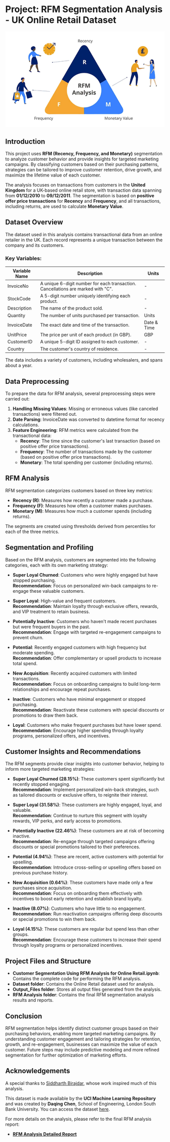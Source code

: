 # Project: RFM Segmentation Analysis - UK Online Retail Dataset

![RFM Segmentation Image](./Temp_Photos/RFM_Image.PNG)

## Introduction

This project uses **RFM (Recency, Frequency, and Monetary)** segmentation to analyze customer behavior and provide insights for targeted marketing campaigns. By classifying customers based on their purchasing patterns, strategies can be tailored to improve customer retention, drive growth, and maximize the lifetime value of each customer.

The analysis focuses on transactions from customers in the **United Kingdom** for a UK-based online retail store, with transaction data spanning from **01/12/2010** to **09/12/2011**. The segmentation is based on **positive offer price transactions** for **Recency** and **Frequency**, and all transactions, including returns, are used to calculate **Monetary Value**.

## Dataset Overview

The dataset used in this analysis contains transactional data from an online retailer in the UK. Each record represents a unique transaction between the company and its customers.

### Key Variables:

| Variable Name  | Description                                          | Units       |
|----------------|------------------------------------------------------|-------------|
| InvoiceNo      | A unique 6-digit number for each transaction. Cancellations are marked with "C". | -           |
| StockCode      | A 5-digit number uniquely identifying each product.  | -           |
| Description    | The name of the product sold.                        | -           |
| Quantity       | The number of units purchased per transaction.       | Units       |
| InvoiceDate    | The exact date and time of the transaction.          | Date & Time |
| UnitPrice      | The price per unit of each product (in GBP).         | GBP         |
| CustomerID     | A unique 5-digit ID assigned to each customer.       | -           |
| Country        | The customer's country of residence.                | -           |

The data includes a variety of customers, including wholesalers, and spans about a year.

## Data Preprocessing

To prepare the data for RFM analysis, several preprocessing steps were carried out:

1. **Handling Missing Values**: Missing or erroneous values (like canceled transactions) were filtered out.
2. **Date Parsing**: InvoiceDate was converted to datetime format for recency calculations.
3. **Feature Engineering**: RFM metrics were calculated from the transactional data:
   - **Recency**: The time since the customer's last transaction (based on positive offer price transactions).
   - **Frequency**: The number of transactions made by the customer (based on positive offer price transactions).
   - **Monetary**: The total spending per customer (including returns).

## RFM Analysis

RFM segmentation categorizes customers based on three key metrics:

- **Recency (R)**: Measures how recently a customer made a purchase.
- **Frequency (F)**: Measures how often a customer makes purchases.
- **Monetary (M)**: Measures how much a customer spends (including returns).

The segments are created using thresholds derived from percentiles for each of the three metrics.

## Segmentation and Profiling

Based on the RFM analysis, customers are segmented into the following categories, each with its own marketing strategy:

- **Super Loyal Churned**: Customers who were highly engaged but have stopped purchasing.  
  **Recommendation**: Focus on personalized win-back campaigns to re-engage these valuable customers.

- **Super Loyal**: High-value and frequent customers.  
  **Recommendation**: Maintain loyalty through exclusive offers, rewards, and VIP treatment to retain business.

- **Potentially Inactive**: Customers who haven't made recent purchases but were frequent buyers in the past.  
  **Recommendation**: Engage with targeted re-engagement campaigns to prevent churn.

- **Potential**: Recently engaged customers with high frequency but moderate spending.  
  **Recommendation**: Offer complementary or upsell products to increase total spend.

- **New Acquisition**: Recently acquired customers with limited transactions.  
  **Recommendation**: Focus on onboarding campaigns to build long-term relationships and encourage repeat purchases.

- **Inactive**: Customers who have minimal engagement or stopped purchasing.  
  **Recommendation**: Reactivate these customers with special discounts or promotions to draw them back.

- **Loyal**: Customers who make frequent purchases but have lower spend.  
  **Recommendation**: Encourage higher spending through loyalty programs, personalized offers, and incentives.

## Customer Insights and Recommendations

The RFM segments provide clear insights into customer behavior, helping to inform more targeted marketing strategies:

- **Super Loyal Churned (28.15%)**: These customers spent significantly but recently stopped engaging.  
  **Recommendation**: Implement personalized win-back strategies, such as tailored discounts or exclusive offers, to reignite their interest.

- **Super Loyal (31.58%)**: These customers are highly engaged, loyal, and valuable.  
  **Recommendation**: Continue to nurture this segment with loyalty rewards, VIP perks, and early access to promotions.

- **Potentially Inactive (22.46%)**: These customers are at risk of becoming inactive.  
  **Recommendation**: Re-engage through targeted campaigns offering discounts or special promotions tailored to their preferences.

- **Potential (4.94%)**: These are recent, active customers with potential for upselling.  
  **Recommendation**: Introduce cross-selling or upselling offers based on previous purchase history.

- **New Acquisition (0.64%)**: These customers have made only a few purchases since acquisition.  
  **Recommendation**: Focus on onboarding them effectively with incentives to boost early retention and establish brand loyalty.

- **Inactive (8.07%)**: Customers who have little to no engagement.  
  **Recommendation**: Run reactivation campaigns offering deep discounts or special promotions to win them back.

- **Loyal (4.15%)**: These customers are regular but spend less than other groups.  
  **Recommendation**: Encourage these customers to increase their spend through loyalty programs or personalized incentives.

## Project Files and Structure

- **Customer Segmentation Using RFM Analysis for Online Retail.ipynb**: Contains the complete code for performing the RFM analysis.
- **Dataset folder**: Contains the Online Retail dataset used for analysis.
- **Output_Files folder**: Stores all output files generated from the analysis.
- **RFM Analysis folder**: Contains the final RFM segmentation analysis results and reports.

## Conclusion

RFM segmentation helps identify distinct customer groups based on their purchasing behaviors, enabling more targeted marketing campaigns. By understanding customer engagement and tailoring strategies for retention, growth, and re-engagement, businesses can maximize the value of each customer. Future steps may include predictive modeling and more refined segmentation for further optimization of marketing efforts.

## Acknowledgements

A special thanks to [Siddharth Birajdar](https://in.linkedin.com/in/siddharth-birajdar), whose work inspired much of this analysis.

This dataset is made available by the **UCI Machine Learning Repository** and was created by **Daqing Chen**, School of Engineering, London South Bank University. You can access the dataset [here](https://archive.ics.uci.edu/dataset/352/online+retail).

For more details on the analysis, please refer to the final RFM analysis report:

- **[RFM Analysis Detailed Report](./RFM_Analysis/RFM_Segmentation_Analysis_UKRetailOnline.xlsx)**
